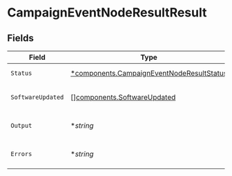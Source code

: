 # CampaignEventNodeResultResult


## Fields

| Field                                                                                                 | Type                                                                                                  | Required                                                                                              | Description                                                                                           |
| ----------------------------------------------------------------------------------------------------- | ----------------------------------------------------------------------------------------------------- | ----------------------------------------------------------------------------------------------------- | ----------------------------------------------------------------------------------------------------- |
| `Status`                                                                                              | [*components.CampaignEventNodeResultStatus](../../models/components/campaigneventnoderesultstatus.md) | :heavy_minus_sign:                                                                                    | Campaign result                                                                                       |
| `SoftwareUpdated`                                                                                     | [][components.SoftwareUpdated](../../models/components/softwareupdated.md)                            | :heavy_minus_sign:                                                                                    | List of updated software                                                                              |
| `Output`                                                                                              | **string*                                                                                             | :heavy_minus_sign:                                                                                    | campaign standard output                                                                              |
| `Errors`                                                                                              | **string*                                                                                             | :heavy_minus_sign:                                                                                    | campaign standard errors                                                                              |
